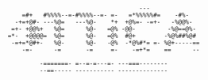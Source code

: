                                                                                 
                                                                                
                                                  ---                           
                 =#+   #%%%%--=-#%%%%--=- =-   =*%%%%%#=    -#%-                
               -+=+@#- ---%@=   ---%@-    *+  +@%=- -=+-   -%@@%-               
              =+- +@@%+   %@=      %@-   =@% -@@-         -%@==@%-              
             =*-  +@@@@=  %@=      %@-   =@%  #@+        -%@%##%@#              
              -=+=*@#+-   %@-      %@-   -@%  -*@%#*= =- %@+-----==             
                 -=-      -=       -=     =-    -=+*=    ==      --             
                                                                                
                      -=======- =--=-=---=- ---===--------                      
                      --==----- ----------- --------------                      
                                                                                
                                                                                
                                                                                
